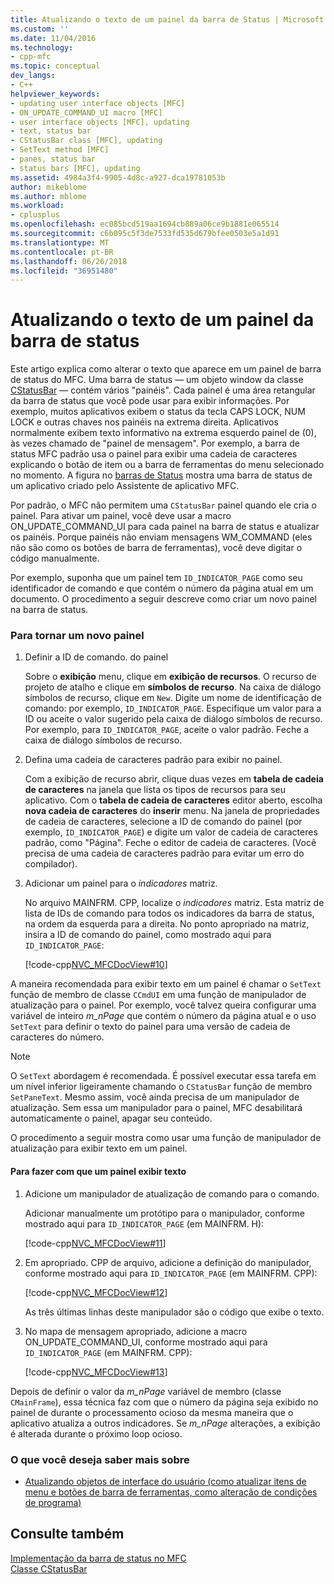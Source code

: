 ```yaml
---
title: Atualizando o texto de um painel da barra de Status | Microsoft Docs
ms.custom: ''
ms.date: 11/04/2016
ms.technology:
- cpp-mfc
ms.topic: conceptual
dev_langs:
- C++
helpviewer_keywords:
- updating user interface objects [MFC]
- ON_UPDATE_COMMAND_UI macro [MFC]
- user interface objects [MFC], updating
- text, status bar
- CStatusBar class [MFC], updating
- SetText method [MFC]
- panes, status bar
- status bars [MFC], updating
ms.assetid: 4984a3f4-9905-4d8c-a927-dca19781053b
author: mikeblome
ms.author: mblome
ms.workload:
- cplusplus
ms.openlocfilehash: ec085bcd519aa1694cb889a06ce9b1881e065514
ms.sourcegitcommit: c6b095c5f3de7533fd535d679bfee0503e5a1d91
ms.translationtype: MT
ms.contentlocale: pt-BR
ms.lasthandoff: 06/26/2018
ms.locfileid: "36951480"
---
```

# <a name="updating-the-text-of-a-status-bar-pane"></a>Atualizando o texto de um painel da barra de status
Este artigo explica como alterar o texto que aparece em um painel de barra de status do MFC. Uma barra de status — um objeto window da classe [CStatusBar](../mfc/reference/cstatusbar-class.md) — contém vários "painéis". Cada painel é uma área retangular da barra de status que você pode usar para exibir informações. Por exemplo, muitos aplicativos exibem o status da tecla CAPS LOCK, NUM LOCK e outras chaves nos painéis na extrema direita. Aplicativos normalmente exibem texto informativo na extrema esquerdo painel de (0), às vezes chamado de "painel de mensagem". Por exemplo, a barra de status MFC padrão usa o painel para exibir uma cadeia de caracteres explicando o botão de item ou a barra de ferramentas do menu selecionado no momento. A figura no [barras de Status](../mfc/status-bar-implementation-in-mfc.md) mostra uma barra de status de um aplicativo criado pelo Assistente de aplicativo MFC.  
  
 Por padrão, o MFC não permitem uma `CStatusBar` painel quando ele cria o painel. Para ativar um painel, você deve usar a macro ON_UPDATE_COMMAND_UI para cada painel na barra de status e atualizar os painéis. Porque painéis não enviam mensagens WM_COMMAND (eles não são como os botões de barra de ferramentas), você deve digitar o código manualmente.  
  
 Por exemplo, suponha que um painel tem `ID_INDICATOR_PAGE` como seu identificador de comando e que contém o número da página atual em um documento. O procedimento a seguir descreve como criar um novo painel na barra de status.  
  
### <a name="to-make-a-new-pane"></a>Para tornar um novo painel  
  
1.  Definir a ID de comando. do painel  
  
     Sobre o **exibição** menu, clique em **exibição de recursos**. O recurso de projeto de atalho e clique em **símbolos de recurso**. Na caixa de diálogo símbolos de recurso, clique em `New`. Digite um nome de identificação de comando: por exemplo, `ID_INDICATOR_PAGE`. Especifique um valor para a ID ou aceite o valor sugerido pela caixa de diálogo símbolos de recurso. Por exemplo, para `ID_INDICATOR_PAGE`, aceite o valor padrão. Feche a caixa de diálogo símbolos de recurso.  
  
2.  Defina uma cadeia de caracteres padrão para exibir no painel.  
  
     Com a exibição de recurso abrir, clique duas vezes em **tabela de cadeia de caracteres** na janela que lista os tipos de recursos para seu aplicativo. Com o **tabela de cadeia de caracteres** editor aberto, escolha **nova cadeia de caracteres** do **inserir** menu. Na janela de propriedades de cadeia de caracteres, selecione a ID de comando do painel (por exemplo, `ID_INDICATOR_PAGE`) e digite um valor de cadeia de caracteres padrão, como "Página". Feche o editor de cadeia de caracteres. (Você precisa de uma cadeia de caracteres padrão para evitar um erro do compilador).  
  
3.  Adicionar um painel para o *indicadores* matriz.  
  
     No arquivo MAINFRM. CPP, localize o *indicadores* matriz. Esta matriz de lista de IDs de comando para todos os indicadores da barra de status, na ordem da esquerda para a direita. No ponto apropriado na matriz, insira a ID de comando do painel, como mostrado aqui para `ID_INDICATOR_PAGE`:  
  
     [!code-cpp[NVC_MFCDocView#10](../mfc/codesnippet/cpp/updating-the-text-of-a-status-bar-pane_1.cpp)]  
  
 A maneira recomendada para exibir texto em um painel é chamar o `SetText` função de membro de classe `CCmdUI` em uma função de manipulador de atualização para o painel. Por exemplo, você talvez queira configurar uma variável de inteiro *m_nPage* que contém o número da página atual e o uso `SetText` para definir o texto do painel para uma versão de cadeia de caracteres do número.  
  
> [!NOTE]
>  O `SetText` abordagem é recomendada. É possível executar essa tarefa em um nível inferior ligeiramente chamando o `CStatusBar` função de membro `SetPaneText`. Mesmo assim, você ainda precisa de um manipulador de atualização. Sem essa um manipulador para o painel, MFC desabilitará automaticamente o painel, apagar seu conteúdo.  
  
 O procedimento a seguir mostra como usar uma função de manipulador de atualização para exibir texto em um painel.  
  
#### <a name="to-make-a-pane-display-text"></a>Para fazer com que um painel exibir texto  
  
1.  Adicione um manipulador de atualização de comando para o comando.  
  
     Adicionar manualmente um protótipo para o manipulador, conforme mostrado aqui para `ID_INDICATOR_PAGE` (em MAINFRM. H):  
  
     [!code-cpp[NVC_MFCDocView#11](../mfc/codesnippet/cpp/updating-the-text-of-a-status-bar-pane_2.h)]  
  
2.  Em apropriado. CPP de arquivo, adicione a definição do manipulador, conforme mostrado aqui para `ID_INDICATOR_PAGE` (em MAINFRM. CPP):  
  
     [!code-cpp[NVC_MFCDocView#12](../mfc/codesnippet/cpp/updating-the-text-of-a-status-bar-pane_3.cpp)]  
  
     As três últimas linhas deste manipulador são o código que exibe o texto.  
  
3.  No mapa de mensagem apropriado, adicione a macro ON_UPDATE_COMMAND_UI, conforme mostrado aqui para `ID_INDICATOR_PAGE` (em MAINFRM. CPP):  
  
     [!code-cpp[NVC_MFCDocView#13](../mfc/codesnippet/cpp/updating-the-text-of-a-status-bar-pane_4.cpp)]  
  
 Depois de definir o valor da *m_nPage* variável de membro (classe `CMainFrame`), essa técnica faz com que o número da página seja exibido no painel de durante o processamento ocioso da mesma maneira que o aplicativo atualiza a outros indicadores. Se *m_nPage* alterações, a exibição é alterada durante o próximo loop ocioso.  
  
### <a name="what-do-you-want-to-know-more-about"></a>O que você deseja saber mais sobre  
  
-   [Atualizando objetos de interface do usuário (como atualizar itens de menu e botões de barra de ferramentas, como alteração de condições de programa)](../mfc/how-to-update-user-interface-objects.md)  
  
## <a name="see-also"></a>Consulte também  
 [Implementação da barra de status no MFC](../mfc/status-bar-implementation-in-mfc.md)   
 [Classe CStatusBar](../mfc/reference/cstatusbar-class.md)
